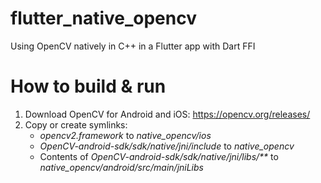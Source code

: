 # flutter_native_opencv
Using OpenCV natively in C++ in a Flutter app with Dart FFI

# How to build & run
1. Download OpenCV for Android and iOS: https://opencv.org/releases/
2. Copy or create symlinks:
   - *opencv2.framework* to *native_opencv/ios*
   - *OpenCV-android-sdk/sdk/native/jni/include* to *native_opencv*
   - Contents of _OpenCV-android-sdk/sdk/native/jni/libs/**_ to *native_opencv/android/src/main/jniLibs*
